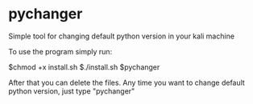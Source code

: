 # pychanger
Simple tool for changing default python version in your kali machine

To use the program simply run:

$chmod +x install.sh
$./install.sh
$pychanger

After that you can delete the files.
Any time you want to change default python version, just type "pychanger"
